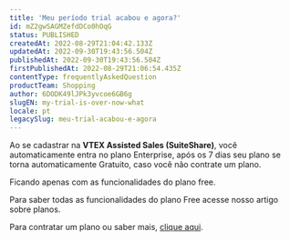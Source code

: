 ```yaml
---
title: 'Meu período trial acabou e agora?'
id: mZ2gwSAGMZefdDCo0hOqG
status: PUBLISHED
createdAt: 2022-08-29T21:04:42.133Z
updatedAt: 2022-09-30T19:43:56.504Z
publishedAt: 2022-09-30T19:43:56.504Z
firstPublishedAt: 2022-08-29T21:06:54.435Z
contentType: frequentlyAskedQuestion
productTeam: Shopping
author: 6DODK49lJPk3yvcoe6GB6g
slugEN: my-trial-is-over-now-what
locale: pt
legacySlug: meu-trial-acabou-e-agora
---
```


Ao se cadastrar na **VTEX Assisted Sales (SuiteShare)**, você automaticamente entra no plano Enterprise, após os 7 dias seu plano se torna automaticamente Gratuito, caso você não contrate um plano. 

Ficando apenas com as funcionalidades do plano free. 

Para saber todas as funcionalidades do plano Free acesse nosso artigo sobre planos.  

Para contratar um plano ou saber mais, [clique aqui](https://whts.co/chat).

